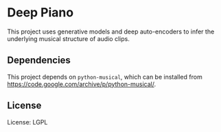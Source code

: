 Deep Piano
==

This project uses generative models and deep auto-encoders to infer the underlying musical structure of audio clips.

## Dependencies
This project depends on `python-musical`, which can be installed from https://code.google.com/archive/p/python-musical/.

## License
License: LGPL
